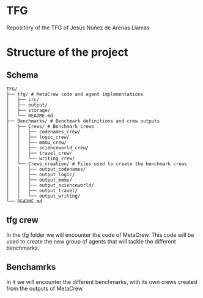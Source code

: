 # TFG
Repository of the TFG of Jesús Núñez de Arenas Llamas

# Structure of the project

## Schema

```
TFG/
├── tfg/ # MetaCrew code and agent implementations
│   ├── src/
│   ├── output/
│   ├── storage/
│   └── README.md
├── Benchmarks/ # Benchmark definitions and crew outputs
│   ├── Crews/ # Benchmark crews
│   │   ├── codenames_crew/
│   │   ├── logic_crew/
│   │   ├── mmmu_crew/
│   │   ├── scienceworld_crew/
│   │   ├── travel_crew/
│   │   └── writing_crew/
│   └── Crews_creation/ # Files used to create the benchmark crews 
│   │   ├── output_codenames/
│   │   ├── output_logic/
│   │   ├── output_mmmu/
│   │   ├── output_scienceworld/
│   │   ├── output_travel/
│   │   └── output_writing/
└── README.md
```

## tfg crew

In the tfg folder we will encounter the code of MetaCrew. This code will be used to create the new group of agents that will tackle the different benchmarks.

## Benchamrks

In it we will encounter the different benchmarks, with its own crews created from the outputs of MetaCrew.